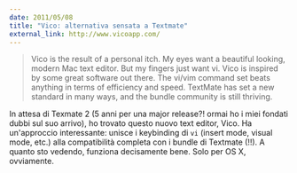 ```yaml
---
date: 2011/05/08
title: "Vico: alternativa sensata a Textmate"
external_link: http://www.vicoapp.com/
---
```


> Vico is the result of a personal itch. My eyes want a beautiful looking, modern Mac text editor. But my fingers just want vi.
Vico is inspired by some great software out there. The vi/vim command set beats anything in terms of efficiency and speed. TextMate has set a new standard in many ways, and the bundle community is still thriving.

In attesa di Texmate 2 (5 anni per una major release?! ormai ho i miei fondati dubbi sul suo arrivo), ho trovato questo nuovo text editor, Vico. Ha un'approccio interessante: unisce i keybinding di `vi` (insert mode, visual mode, etc.) alla compatibilità completa con i bundle di Textmate (!!). A quanto sto vedendo, funziona decisamente bene. Solo per OS X, ovviamente.
